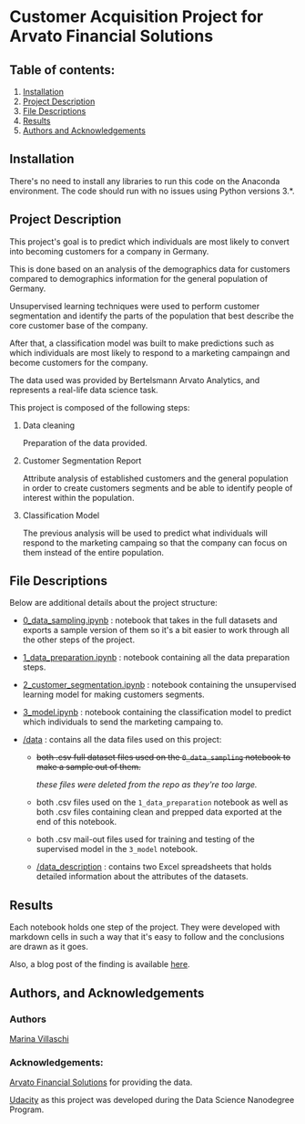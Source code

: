 # Customer Acquisition Project for Arvato Financial Solutions

## Table of contents:

1. [Installation](#installation)
2. [Project Description](#description)
3. [File Descriptions](#files)
4. [Results](#results)
5. [Authors and Acknowledgements](#author)

## Installation <a name="installation"></a>

There's no need to install any libraries to run this code on the Anaconda environment. The code should run with no issues using Python versions 3.*.


## Project Description <a name="description"></a>

This project's goal is to predict which individuals are most likely to convert into becoming customers for a company in Germany.

This is done based on an analysis of the demographics data for customers compared to demographics information for the general population of Germany.

Unsupervised learning techniques were used to perform customer segmentation and identify the parts of the population that best describe the core customer base of the company.

After that, a classification model was built to make predictions such as which individuals are most likely to respond to a marketing campaingn and become customers for the company.

The data used was provided by Bertelsmann Arvato Analytics, and represents a real-life data science task.

This project is composed of the following steps:

1. Data cleaning

    Preparation of the data provided.

2. Customer Segmentation Report

    Attribute analysis of established customers and the general population in order to create customers segments and be able to identify people of interest within the population.

3. Classification Model

    The previous analysis will be used to predict what individuals will respond to the marketing campaing so that the company can focus on them instead of the entire population.



## File Descriptions <a name="files"></a>

Below are additional details about the project structure:

* [0_data_sampling.ipynb](https://github.com/marinavillaschi/customer-acquisition/blob/main/0_data_sampling.ipynb) : notebook that takes in the full datasets and exports a sample version of them so it's a bit easier to work through all the other steps of the project.


* [1_data_preparation.ipynb](https://github.com/marinavillaschi/customer-acquisition/blob/main/1_data_preparation.ipynb) : notebook containing all the data preparation steps.


* [2_customer_segmentation.ipynb](https://github.com/marinavillaschi/customer-acquisition/blob/main/2_customer_segmentation.ipynb) : notebook containing the unsupervised learning model for making customers segments.


* [3_model.ipynb](https://github.com/marinavillaschi/customer-acquisition/blob/main/3_classification_model.ipynb) : notebook containing the classification model to predict which individuals to send the marketing campaing to.
 

* [/data](https://github.com/marinavillaschi/customer-acquisition/tree/main/data) : contains all the data files used on this project:

    - ~~both .csv full dataset files used on the `0_data_sampling` notebook to make a sample out of them.~~
    
        _these files were deleted from the repo as they're too large._

    - both .csv files used on the `1_data_preparation` notebook as well as both .csv files containing clean and prepped data exported at the end of this notebook.

    - both .csv mail-out files used for training and testing of the supervised model in the `3_model` notebook.

    - [/data_description](https://github.com/marinavillaschi/customer-acquisition/tree/main/data/data_description) : contains two Excel spreadsheets that holds detailed information about the attributes of the datasets.



## Results<a name="results"></a>

Each notebook holds one step of the project. They were developed with markdown cells in such a way that it's easy to follow and the conclusions are drawn as it goes.

Also, a blog post of the finding is available [here](https://pandascouple.medium.com/).


## Authors, and Acknowledgements <a name="author"></a>

### Authors

[Marina Villaschi](https://www.linkedin.com/in/marinavillaschi/?locale=en_US)

### Acknowledgements:

[Arvato Financial Solutions](https://www.bertelsmann.com/divisions/arvato/) for providing the data.

[Udacity](https://www.udacity.com/) as this project was developed during the Data Science Nanodegree Program.

